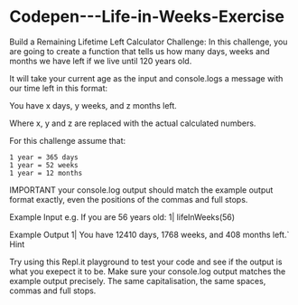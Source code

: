 # Codepen---Life-in-Weeks-Exercise
Build a Remaining Lifetime Left Calculator Challenge:
In this challenge, you are going to create a function that tells us how many days, weeks and months we have left if we live until 120 years old.

It will take your current age as the input and console.logs a message with our time left in this format:

You have x days, y weeks, and z months left.

Where x, y and z are replaced with the actual calculated numbers.

For this challenge assume that:

    1 year = 365 days
    1 year = 52 weeks
    1 year = 12 months
    
IMPORTANT your console.log output should match the example output format exactly, even the positions of the commas and full stops.

Example Input
e.g. If you are 56 years old:
      1| lifeInWeeks(56)
      
Example Output
      1| You have 12410 days, 1768 weeks, and 408 months left.`
Hint

Try using this Repl.it playground to test your code and see if the output is what you exepect it to be.
Make sure your console.log output matches the example output precisely. The same capitalisation, the same spaces, commas and full stops.
